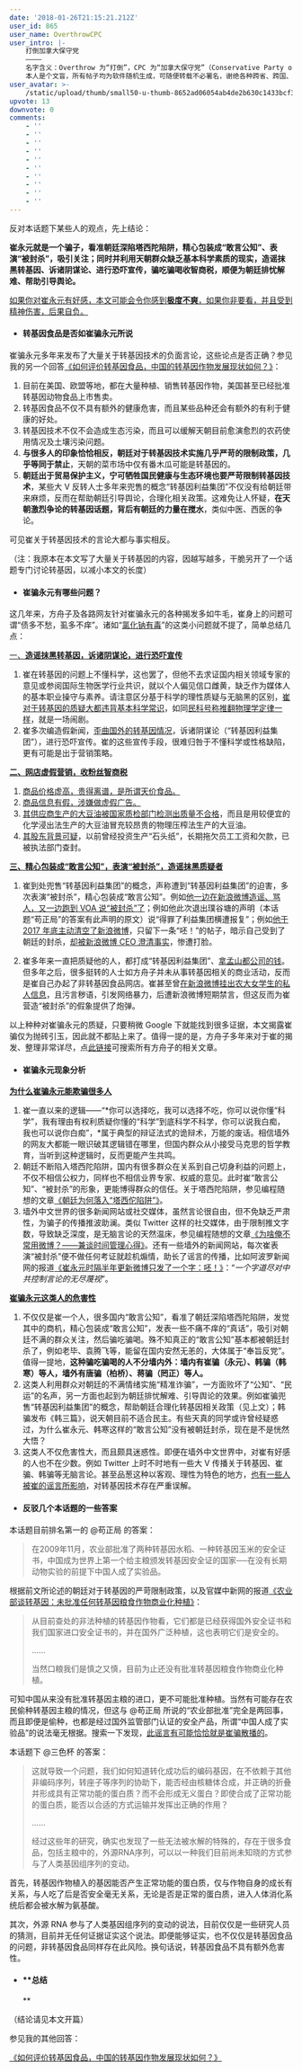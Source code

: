 ```yaml
---
date: '2018-01-26T21:15:21.212Z'
user_id: 865
user_name: OverthrowCPC
user_intro: |-
    打倒加拿大保守党
    ————
    名字含义：Overthrow 为“打倒”，CPC 为“加拿大保守党”（Conservative Party of Canada）。
    本人是个文盲，所有帖子均为软件随机生成，可随便转载不必署名，谢绝各种跨省、跨国、跨球行动。
user_avatar: >-
    /static/upload/thumb/small50-u-thumb-8652ad06054ab4de2b630c1433bcf39da043b3e0921.png
upvote: 13
downvote: 0
comments:
    - ''
    - ''
    - ''
    - ''
    - ''
    - ''
    - ''
    - ''
    - ''
    - ''
---
```


反对本话题下某些人的观点，先上结论：

**崔永元就是一个骗子，看准朝廷深陷塔西陀陷阱，精心包装成“敢言公知”、表演“被封杀”，吸引关注；同时并利用天朝群众缺乏基本科学素质的现实，造谣抹黑转基因、诉诸阴谋论、进行恐吓宣传，骗吃骗喝收智商税，顺便为朝廷排忧解难、帮助引导舆论。**

<u>如果你对崔永元有好感，本文可能会令你感到<b>极度不爽</b>，如果你非要看，并且受到精神伤害，后果自负。</u>

  

  

*   #### **转基因食品是否如崔骗永元所说**
    

  

崔骗永元多年来发布了大量关于转基因技术的负面言论，这些论点是否正确？参见我的另一个回答[《如何评价转基因食品，中国的转基因作物发展现状如何？》](https://pin-cong.com/p/28712/?s=28724)：

1.  目前在美国、欧盟等地，都在大量种植、销售转基因作物，美国甚至已经批准转基因动物食品上市售卖。
2.  转基因食品不仅不具有额外的健康危害，而且某些品种还会有额外的有利于健康的好处。
3.  转基因技术不仅不会造成生态污染，而且可以缓解天朝目前愈演愈烈的农药使用情况及土壤污染问题。
4.  **与很多人的印象恰恰相反，朝廷对于转基因技术实施几乎严苛的限制政策，几乎等同于禁止**，天朝的菜市场中仅有番木瓜可能是转基因的。
5.  **朝廷出于贸易保护主义，宁可牺牲国民健康与生态环境也要严苛限制转基因技术**，某些大 V 反转人士多年来兜售的概念“转基因利益集团”不仅没有给朝廷带来麻烦，反而在帮助朝廷引导舆论，合理化相关政策。这难免让人怀疑，**在天朝激烈争论的转基因话题，背后有朝廷的力量在搅水**，类似中医、西医的争论。

可见崔关于转基因技术的言论大都与事实相反。

（注：我原本在本文写了大量关于转基因的内容，因越写越多，干脆另开了一个话题专门讨论转基因，以减小本文的长度）  

  

  

*   #### **崔骗永元有哪些问题？**
    

  

这几年来，方舟子及各路网友针对崔骗永元的各种揭发多如牛毛，崔身上的问题可谓“债多不愁，虱多不痒”。诸如“[氯化钠有毒](https://www.zhihu.com/question/24607622)”的这类小问题就不提了，简单总结几点：

  

<u>一、<b>造谣抹黑转基因，诉诸阴谋论，进行恐吓宣传</b></u>

1.  崔在转基因的问题上不懂科学，这也罢了，但他不去求证国内相关领域专家的意见或参阅国际生物医学行业共识，就以个人偏见信口雌黄，缺乏作为媒体人的基本职业操守与素养。请注意区分基于科学的理性质疑与无脑黑的区别，[崔对于转基因的质疑大都违背基本科学常识](https://www.guokr.com/article/438078/)，如同[民科号称推翻物理学定律一样](http://xysblogs.org/fangshimin/archives/11377)，就是一场闹剧。
2.  崔多次编造假新闻，[歪曲国外的转基因情况](http://sn.ifeng.com/jiankang/detail_2014_08/11/2740197_0.shtml)，诉诸阴谋论（“转基因利益集团”），进行恐吓宣传。崔的这些宣传手段，很难归咎于不懂科学或性格缺陷，更有可能是出于营销策略。

  

<u><b>二、网店虚假营销，收粉丝智商税</b></u>

1.  [商品价格虚高，贵得离谱，是所谓天价食品。](https://twitter.com/fangshimin/status/866550621670752256)
2.  [商品信息有假，涉嫌做虚假广告。](http://legalweekly.cn/article_show.jsp?f_article_id=13629)
3.  [其供应商生产的大豆油被国家质检部门检测出质量不合格](http://www.xys.org/xys/netters/Fang-Zhouzi/blog/cuiyongyuan68.txt)，而且是用较便宜的化学浸出法生产的大豆油冒充较昂贵的物理压榨法生产的大豆油。
4.  [其股东背景可疑](https://medium.com/@fangshimin/%E5%B4%94%E6%B0%B8%E5%85%83%E9%A3%9F%E5%93%81%E7%BD%91%E5%BA%97%E5%90%88%E4%BC%99%E4%BA%BA%E8%83%8C%E6%99%AF%E8%B0%83%E6%9F%A5-342e868429e1)，以前曾经投资生产“石头纸”，长期拖欠员工工资和欠款，已被执法部门查封。

  

<u><b>三、精心包装成“敢言公知”，表演“被封杀”，造谣抹黑质疑者</b></u>

1.  崔到处兜售“转基因利益集团”的概念，声称遭到“转基因利益集团”的迫害，多次表演“被封杀”，精心包装成“敢言公知”。例如[他一边在新浪微博造谣、骂人，又一边跑到 VOA 说“被封杀”了](https://twitter.com/fangshimin/status/838933057256075266)；例如他此次退出璞谷塘的声明（本话题“苟正局”的答案有此声明的原文）说“得罪了利益集团横遭报复”；例如[他于 2017 年底主动清空了新浪微博](https://twitter.com/fangshimin/status/942989164131188736)，只留下一条“呸！”的帖子，暗示自己受到了朝廷的封杀，[却被新浪微博 CEO 澄清事实](https://twitter.com/fangshimin/status/943317152215416834)，惨遭打脸。  
    
2.  崔多年来一直把质疑他的人，都打成“转基因利益集团”、[拿孟山都公司的钱](https://www.zhihu.com/question/37957311)。但多年之后，很多挺转的人士如方舟子并未从事转基因相关的商业活动，反而是崔自己办起了非转基因食品网店。崔甚至曾[在新浪微博挂出农大女学生的私人信息](https://www.zhihu.com/question/37889154)，且污言秽语，引发网络暴力，后遭新浪微博短期禁言，但这反而为崔营造“被封杀”的假象提供了炮弹。

  

以上种种对崔骗永元的质疑，只要稍微 Google 下就能找到很多证据，本文揭露崔骗仅为抛砖引玉，因此就不都贴上来了。值得一提的是，方舟子多年来对于崔的揭发、整理非常详尽，点[此链接](https://www.google.com/search?&q=%E5%B4%94%E6%B0%B8%E5%85%83+site%3Axys.org+OR+site%3Axysblogs.org)可搜索所有方舟子的相关文章。

  

  

  

*   #### **崔骗永元现象分析**
    

  

<u><b>为什么崔骗永元能欺骗很多人</b></u>

1.  崔一直以来的逻辑——“*你可以选择吃，我可以选择不吃，你可以说你懂“科学”，我有理由有权利质疑你懂的“科学”到底科学不科学，你可以说我白痴，我也可以说你白痴”，*属于典型的辩证法式的诡辩术，万能的废话。相信墙外的网友大都能一眼识破其逻辑错在哪里，但国内群众从小接受马克思的哲学教育，当听到这种逻辑时，反而更能产生共鸣。
2.  朝廷不断陷入塔西陀陷阱，国内有很多群众在关系到自己切身利益的问题上，不仅不相信公权力，同样也不相信业界专家、权威的意见。此时崔“敢言公知”、“被封杀”的形象，更能博得群众的信任。关于塔西陀陷阱，参见编程随想的文章[《朝廷为何落入“塔西佗陷阱”》](https://program-think.blogspot.com/2012/07/tacitus-trap.html)。
3.  墙外中文世界的很多新闻网站或社交媒体，虽然言论很自由，但不免缺乏严肃性，为骗子的传播推波助澜。类似 Twitter 这样的社交媒体，由于限制推文字数，导致缺乏深度，是无脑言论的天然温床，参见编程随想的文章[《为啥俺不常用微博？——兼谈时间管理心得》](https://program-think.blogspot.com/2012/02/microblog-and-time-management.html)。还有一些墙外的新闻网站，每次崔表演“被封杀”便不做任何考证就趁机煽情，助长了谣言的传播，比如阿波罗新闻网的报道[《崔永元时隔半年更新微博只发了一个字：呸！》](http://www.aboluowang.com/2017/1219/1042133.html)：“*一个字道尽对中共控制言论的无尽蔑视*”。

  

<u><b>崔骗永元这类人的危害性</b></u>

1.  不仅仅是崔一个人，很多国内“敢言公知”，看准了朝廷深陷塔西陀陷阱，发觉其中的商机，精心包装成“敢言公知”，发表一些不痛不痒的“真话”，吸引对朝廷不满的群众关注，然后骗吃骗喝。殊不知真正的“敢言公知”基本都被朝廷封杀了，例如老毕、袁腾飞等，能留在国内安然无恙的，大体属于“奉旨反党”。 值得一提地，**这种骗吃骗喝的人不分墙内外：墙内有崔骗（永元）、韩骗（韩寒）等人，墙外有唐骗（柏桥）、蒋骗（罔正）等人。**
2.  这类人利用群众对朝廷的不满情绪实施“精准诈骗”，一方面败坏了“公知”、“民运”的名声，另一方面也起到为朝廷排忧解难、引导舆论的效果。例如崔骗兜售“转基因利益集团”的概念，帮助朝廷合理化转基因相关政策（见上文）；韩骗发布《韩三篇》，说天朝目前不适合民主。有些天真的同学或许曾经疑惑过，为什么崔永元、韩寒这样的“敢言公知”没有被朝廷封杀，现在是不是恍然大悟？
3.  这类人不仅危害性大，而且颇具迷惑性。即便在墙外中文世界中，对崔有好感的人也不在少数。例如 Twitter 上时不时地有一些大 V 传播关于转基因、崔骗、韩骗等无脑言论。甚至品葱这种以客观、理性为特色的地方，[也有一些人被崔的谣言所影响](https://pin-cong.com/p/1468/?s=1496&c=28819#cmt_area_1496)，对转基因技术存在严重误解。

  

  

*   #### **反驳几个本话题的一些答案**
    

  

本话题目前排名第一的 @苟正局 的答案：

> 在2009年11月，农业部批准了两种转基因水稻、一种转基因玉米的安全证书，中国成为世界上第一个给主粮颁发转基因安全证的国家──在没有长期动物实验的前提下中国人成了实验品。

根据前文所论述的朝廷对于转基因的严苛限制政策，以及官媒中新网的报道[《农业部谈转基因：未批准任何转基因粮食作物商业化种植》](http://www.chinanews.com/cj/2017/03-07/8167464.shtml)：

> 从目前查处的非法种植的转基因作物看，它们都是已经获得国外安全证书和我们国家进口安全证书的，并在国外广泛种植，这也表明它们是安全的。
> 
> ……
> 
> 当然口粮我们是慎之又慎，目前为止还没有批准转基因粮食作物商业化种植。

可知中国从来没有批准转基因主粮的进口，更不可能批准种植。当然有可能存在农民偷种转基因主粮的情况，但这与 @苟正局 所说的“农业部批准”完全是两回事，而且即便是偷种，也都是经过国外监管部门认证的安全产品，所谓“中国人成了实验品”的说法毫无根据。搜索一下发现，[此谣言有可能恰恰就是崔骗散播的](http://www.aboluowang.com/2017/0729/969161.html)。

  

本话题下 @三色杯 的答案：

> 这就导致一个问题，我们如何知道转化成功后的编码基因，在不依赖于其他非编码序列，转座子等序列的协助下，能否经由核糖体合成，并正确的折叠并形成具有正常功能的蛋白质？而不会形成无义蛋白？即使合成了正常功能的蛋白质，能否以合适的方式运输并发挥出正确的作用？
> 
> ……
> 
> 经过这些年的研究，确实也发现了一些无法被水解的特殊的，存在于很多食品，包括主粮中的，外源RNA序列，可以以一种我们目前尚未知晓的方式参与了人类基因组序列的变动。

首先，转基因作物植入的基因能否产生正常功能的蛋白质，仅与作物自身的成长有关系，与人吃了后是否安全毫无关系，无论是否是正常的蛋白质，进入人体消化系统后都会被水解为氨基酸。

其次，外源 RNA 参与了人类基因组序列的变动的说法，目前仅仅是一些研究人员的猜测，目前并无任何证据证实这个说法。即便能够证实，也不仅仅是转基因食品的问题，非转基因食品同样存在此风险。换句话说，转基因食品不具有额外危害性。  

  

  

*   #### **总结  
    **
    

  

（结论请见本文开篇）

  

  

参见我的其他回答：

[《如何评价转基因食品，中国的转基因作物发展现状如何？》](https://pin-cong.com/p/28712/?s=28724)

